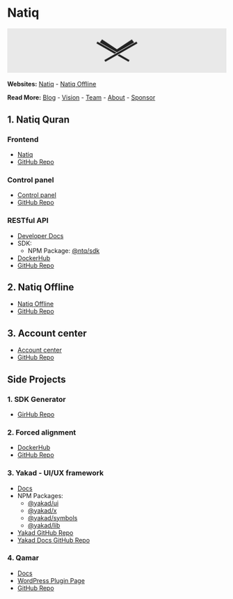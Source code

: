 # Natiq

![Natiq logo on header](/profile/header.png "Natiq")

**Websites:** [Natiq](https://natiq.net) - [Natiq Offline](https://offline.natiq.net)

**Read More:** [Blog](https://blog.natiq.net) - [Vision](https://blog.natiq.net/vision) - [Team](https://blog.natiq.net/team) - [About](https://blog.natiq.net/about) - [Sponsor](https://blog.natiq.net/sponsor)

## 1. Natiq Quran

### Frontend
- [Natiq](https://natiq.net)
- [GitHub Repo](https://github.com/NatiqQuran/natiq-frontend)

### Control panel
- [Control panel](https://control.natiq.net)
- [GitHub Repo](https://github.com/NatiqQuran/natiq-control)

### RESTful API
- [Developer Docs](https://developer.natiq.net)
- SDK:
  - NPM Package: [@ntq/sdk](https://www.npmjs.com/package/@ntq/sdk)
- [DockerHub](https://hub.docker.com/r/natiqquran/nq-api)
- [GitHub Repo](https://github.com/NatiqQuran/natiq-api)

## 2. Natiq Offline
- [Natiq Offline](https://offline.natiq.net)
- [GitHub Repo](https://github.com/NatiqQuran/natiq-offline)

## 3. Account center
- [Account center](https://account.natiq.net)
- [GitHub Repo](https://github.com/NatiqQuran/account-frontend)

## Side Projects

### 1. SDK Generator
- [GirHub Repo](https://github.com/NatiqQuran/sdk-generator)

### 2. Forced alignment
- [DockerHub](https://hub.docker.com/r/natiqquran/forced-alignment)
- [GitHub Repo](https://github.com/NatiqQuran/sdk-generator)

### 3. Yakad - UI/UX framework
- [Docs](https://yakad.natiq.net)
- NPM Packages:
  - [@yakad/ui](https://www.npmjs.com/package/@yakad/ui)
  - [@yakad/x](https://www.npmjs.com/package/@yakad/x)
  - [@yakad/symbols](https://www.npmjs.com/package/@yakad/symbols)
  - [@yakad/lib](https://www.npmjs.com/package/@yakad/lib)
- [Yakad GitHub Repo](https://github.com/NatiqQuran/yakad)
- [Yakad Docs GitHub Repo](https://github.com/NatiqQuran/yakad-docs)

### 4. Qamar
- [Docs](https://qamar.natiq.net)
- [WordPress Plugin Page](https://wordpress.org/plugins/qamar)
- [GitHub Repo](https://github.com/NatiqQuran/qamar)
